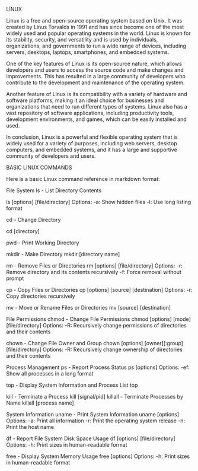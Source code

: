 LİNUX

Linux is a free and open-source operating system based on Unix. It was created by Linus Torvalds in 1991 and has since become one of the most widely used and popular operating systems in the world. Linux is known for its stability, security, and versatility and is used by individuals, organizations, and governments to run a wide range of devices, including servers, desktops, laptops, smartphones, and embedded systems.

One of the key features of Linux is its open-source nature, which allows developers and users to access the source code and make changes and improvements. This has resulted in a large community of developers who contribute to the development and maintenance of the operating system.

Another feature of Linux is its compatibility with a variety of hardware and software platforms, making it an ideal choice for businesses and organizations that need to run different types of systems. Linux also has a vast repository of software applications, including productivity tools, development environments, and games, which can be easily installed and used.

In conclusion, Linux is a powerful and flexible operating system that is widely used for a variety of purposes, including web servers, desktop computers, and embedded systems, and it has a large and supportive community of developers and users.

BASIC LINUX COMMANDS

Here is a basic Linux command reference in markdown format:

File System
ls - List Directory Contents

ls [options] [file/directory]
Options:
-a: Show hidden files
-l: Use long listing format

cd - Change Directory
 
cd [directory]

pwd - Print Working Directory

mkdir - Make Directory
mkdir [directory name]

rm - Remove Files or Directories
rm [options] [file/directory]
Options:
-r: Remove directory and its contents recursively
-f: Force removal without prompt

cp - Copy Files or Directories
cp [options] [source] [destination]
Options:
-r: Copy directories recursively

mv - Move or Rename Files or Directories
mv [source] [destination]

File Permissions
chmod - Change File Permissions
chmod [options] [mode] [file/directory]
Options:
-R: Recursively change permissions of directories and their contents

chown - Change File Owner and Group
chown [options] [owner][:group] [file/directory]
Options:
-R: Recursively change ownership of directories and their contents

Process Management
ps - Report Process Status
ps [options]
Options:
-ef: Show all processes in a long format

top - Display System Information and Process List
top

kill - Terminate a Process
kill [signal/pid]
killall - Terminate Processes by Name
killall [process name]

System Information
uname - Print System Information
uname [options]
Options:
-a: Print all information
-r: Print the operating system release
-n: Print the host name

df - Report File System Disk Space Usage
df [options] [file/directory]
Options:
-h: Print sizes in human-readable format

free - Display System Memory Usage
free [options]
Options:
-h: Print sizes in human-readable format